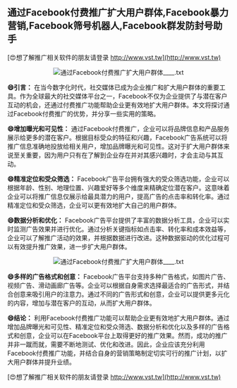 ## **通过Facebook付费推广扩大用户群体,Facebook暴力营销,Facebook筛号机器人,Facebook群发防封号助手**

[😍想了解推广相关软件的朋友请登录 http://www.vst.tw](http://www.vst.tw)

 <center><img src="https://vst.tw/MP4/tuiguang/png/1.png" alt="通过Facebook付费推广扩大用户群体____.txt"></center>

**😄引言：**
在当今数字化时代，社交媒体已成为企业推广和扩大用户群体的重要工具。作为全球最大的社交媒体平台之一，Facebook不仅为企业提供了与潜在客户互动的机会，还通过付费推广功能帮助企业更有效地扩大用户群体。本文将探讨通过Facebook付费推广的优势，并分享一些实用的策略。

**😄增加曝光和可见性：**
通过Facebook付费推广，企业可以将品牌信息和产品服务展示给更多的潜在客户。根据目标受众的特征和兴趣，Facebook广告系统可以将推广信息准确地投放给相关用户，增加品牌曝光和可见性。这对于扩大用户群体来说至关重要，因为用户只有在了解到企业存在并对其感兴趣时，才会主动与其互动。

**😄精准定位和受众筛选：**
Facebook广告平台拥有强大的受众筛选功能，企业可以根据年龄、性别、地理位置、兴趣爱好等多个维度来精确定位潜在客户。这意味着企业可以将推广信息仅展示给最具潜力的用户，提高广告的点击率和转化率。通过精准定位和受众筛选，企业可以更有效地扩大自己的用户群体。

**😄数据分析和优化：**
Facebook广告平台提供了丰富的数据分析工具，企业可以实时监测广告效果并进行优化。通过分析关键指标如点击率、转化率和成本效益等，企业可以了解推广活动的效果，并根据数据进行改进。这种数据驱动的优化过程可以有效提升推广效果，进一步扩大用户群体。

 <center><img src="https://vst.tw/MP4/tuiguang/png/2.png" alt="通过Facebook付费推广扩大用户群体____.txt"></center>

**😄多样的广告格式和创意：**
Facebook广告平台支持多种广告格式，如图片广告、视频广告、滑动画廊广告等。企业可以根据自身需求选择最适合的广告形式，并结合创意来吸引用户的注意力。通过不同的广告形式和创意，企业可以提供更多元化的内容，增加与潜在客户的互动，从而扩大用户群体。

**😄结论：**
利用Facebook付费推广功能可以帮助企业更有效地扩大用户群体。通过增加品牌曝光和可见性、精准定位和受众筛选、数据分析和优化以及多样的广告格式和创意，企业可以在Facebook平台上取得更好的推广效果。然而，成功的推广并非一蹴而就，需要不断地测试、优化和改进。因此，企业应该充分利用Facebook付费推广功能，并结合自身的营销策略制定切实可行的推广计划，以扩大用户群体并提升业绩。

[😍想了解推广相关软件的朋友请登录 http://www.vst.tw](http://www.vst.tw)



